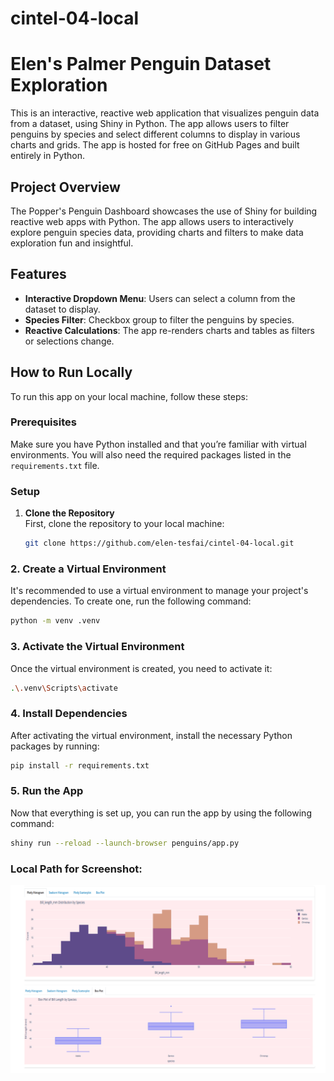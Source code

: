 # cintel-04-local

# Elen's Palmer Penguin Dataset Exploration

This is an interactive, reactive web application that visualizes penguin data from a dataset, using Shiny in Python. The app allows users to filter penguins by species and select different columns to display in various charts and grids. The app is hosted for free on GitHub Pages and built entirely in Python.

## Project Overview

The Popper's Penguin Dashboard showcases the use of Shiny for building reactive web apps with Python. The app allows users to interactively explore penguin species data, providing charts and filters to make data exploration fun and insightful.

## Features

- **Interactive Dropdown Menu**: Users can select a column from the dataset to display.
- **Species Filter**: Checkbox group to filter the penguins by species.
- **Reactive Calculations**: The app re-renders charts and tables as filters or selections change.

## How to Run Locally

To run this app on your local machine, follow these steps:

### Prerequisites

Make sure you have Python installed and that you’re familiar with virtual environments. You will also need the required packages listed in the `requirements.txt` file.

### Setup

1. **Clone the Repository**  
   First, clone the repository to your local machine:
   ```bash
   git clone https://github.com/elen-tesfai/cintel-04-local.git

 ### 2. Create a Virtual Environment
It's recommended to use a virtual environment to manage your project's dependencies. To create one, run the following command:
```bash
python -m venv .venv
```
### 3. Activate the Virtual Environment
Once the virtual environment is created, you need to activate it:
```bash
.\.venv\Scripts\activate
```
### 4. Install Dependencies
 After activating the virtual environment, install the necessary Python packages by running:
```bash
pip install -r requirements.txt
```
### 5. Run the App
 Now that everything is set up, you can run the app by using the following command:
 ```bash
shiny run --reload --launch-browser penguins/app.py
```
### Local Path for Screenshot:
![Penguin Dataset Screenshot](Screenshot%202024-11-11%20224836.png)